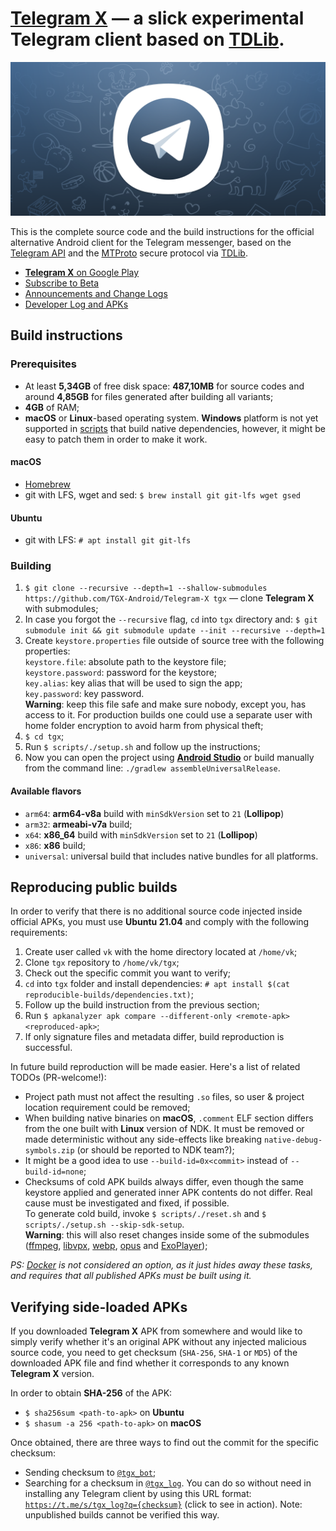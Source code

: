 # [Telegram X](https://play.google.com/store/apps/details?id=org.thunderdog.challegram) — a slick experimental Telegram client based on [TDLib](https://core.telegram.org/tdlib).

![Telegram X](/images/feature.png)

This is the complete source code and the build instructions for the official alternative Android client for the Telegram messenger, based on the [Telegram API](https://core.telegram.org/api) and the [MTProto](https://core.telegram.org/mtproto) secure protocol via [TDLib](https://github.com/TGX-Android/tdlib).

* [**Telegram X** on Google Play](http://play.google.com/store/apps/details?id=org.thunderdog.challegram)
* [Subscribe to Beta](https://play.google.com/apps/testing/org.thunderdog.challegram)
* [Announcements and Change Logs](https://t.me/tgx_android)
* [Developer Log and APKs](https://t.me/tgx_log)

## Build instructions

### Prerequisites

* At least **5,34GB** of free disk space: **487,10MB** for source codes and around **4,85GB** for files generated after building all variants;
* **4GB** of RAM;
* **macOS** or **Linux**-based operating system. **Windows** platform is not yet supported in [scripts](/scripts) that build native dependencies, however, it might be easy to patch them in order to make it work.

#### macOS

* [Homebrew](https://brew.sh)
* git with LFS, wget and sed: `$ brew install git git-lfs wget gsed` 

#### Ubuntu

* git with LFS: `# apt install git git-lfs`

### Building

1. `$ git clone --recursive --depth=1 --shallow-submodules https://github.com/TGX-Android/Telegram-X tgx` — clone **Telegram X** with submodules;
2. In case you forgot the `--recursive` flag, `cd` into `tgx` directory and: `$ git submodule init && git submodule update --init --recursive --depth=1` 
3. Create `keystore.properties` file outside of source tree with the following properties:<br/>`keystore.file`: absolute path to the keystore file;<br/>`keystore.password`: password for the keystore;<br/>`key.alias`: key alias that will be used to sign the app;<br/>`key.password`: key password.<br/>**Warning**: keep this file safe and make sure nobody, except you, has access to it. For production builds one could use a separate user with home folder encryption to avoid harm from physical theft;
4. `$ cd tgx`;
5. Run `$ scripts/./setup.sh` and follow up the instructions;
6. Now you can open the project using **[Android Studio](https://developer.android.com/studio/)** or build manually from the command line: `./gradlew assembleUniversalRelease`.

#### Available flavors

* `arm64`: **arm64-v8a** build with `minSdkVersion` set to `21` (**Lollipop**) 
* `arm32`: **armeabi-v7a** build;
* `x64`: **x86_64** build with `minSdkVersion` set to `21` (**Lollipop**)
* `x86`: **x86** build;
* `universal`: universal build that includes native bundles for all platforms.

## Reproducing public builds

In order to verify that there is no additional source code injected inside official APKs, you must use **Ubuntu 21.04** and comply with the following requirements:

1. Create user called `vk` with the home directory located at `/home/vk`;
2. Clone `tgx` repository to `/home/vk/tgx`;
3. Check out the specific commit you want to verify;
4. `cd` into `tgx` folder and install dependencies: `# apt install $(cat reproducible-builds/dependencies.txt)`;
5. Follow up the build instruction from the previous section;
6. Run `$ apkanalyzer apk compare --different-only <remote-apk> <reproduced-apk>`;
7. If only signature files and metadata differ, build reproduction is successful.

In future build reproduction will be made easier. Here's a list of related TODOs (PR-welcome!):

* Project path must not affect the resulting `.so` files, so user & project location requirement could be removed;
* When building native binaries on **macOS**, `.comment` ELF section differs from the one built with **Linux** version of NDK. It must be removed or made deterministic without any side-effects like breaking `native-debug-symbols.zip` (or should be reported to NDK team?);
* It might be a good idea to use `--build-id=0x<commit>` instead of `--build-id=none`;
* Checksums of cold APK builds always differ, even though the same keystore applied and generated inner APK contents do not differ. Real cause must be investigated and fixed, if possible.<br/>To generate cold build, invoke `$ scripts/./reset.sh` and `$ scripts/./setup.sh --skip-sdk-setup`.<br/>**Warning**: this will also reset changes inside some of the submodules ([ffmpeg](/app/jni/thirdparty/ffmpeg), [libvpx](/app/jni/thirdparty/libvpx), [webp](/app/jni/thirdparty/webp), [opus](/app/jni/thirdparty/opus) and [ExoPlayer](/app/jni/thirdparty/exoplayer));


<i>PS: [Docker](/Dockerfile) is not considered an option, as it just hides away these tasks, and requires that all published APKs must be built using it.</i>

## Verifying side-loaded APKs

If you downloaded **Telegram X** APK from somewhere and would like to simply verify whether it's an original APK without any injected malicious source code, you need to get checksum (`SHA-256`, `SHA-1` or `MD5`) of the downloaded APK file and find whether it corresponds to any known **Telegram X** version.

In order to obtain **SHA-256** of the APK:

* `$ sha256sum <path-to-apk>` on **Ubuntu**
* `$ shasum -a 256 <path-to-apk>` on **macOS**

Once obtained, there are three ways to find out the commit for the specific checksum:

* Sending checksum to [`@tgx_bot`](https://t.me/tgx_bot);
* Searching for a checksum in [`@tgx_log`](https://t.me/tgx_log). You can do so without need in installing any Telegram client by using this URL format: [`https://t.me/s/tgx_log?q={checksum}`](https://t.me/s/tgx_log?q=c541ebb0a3ae7bb6e6bd155530f375d567b8aef1761fdd942fb5d69af62e24ae) (click to see in action). Note: unpublished builds cannot be verified this way.